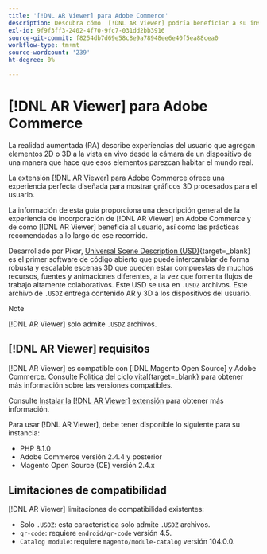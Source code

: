 ```yaml
---
title: '[!DNL AR Viewer] para Adobe Commerce'
description: Descubra cómo  [!DNL AR Viewer] podría beneficiar a su instancia de Adobe Commerce y cómo incorporar y configurar correctamente la extensión.
exl-id: 9f9f3ff3-2402-4f70-9fc7-031dd2bb3916
source-git-commit: f8254db7d69e58c8e9a78948ee6e40f5ea88cea0
workflow-type: tm+mt
source-wordcount: '239'
ht-degree: 0%

---
```


# [!DNL AR Viewer] para Adobe Commerce

La realidad aumentada (RA) describe experiencias del usuario que agregan elementos 2D o 3D a la vista en vivo desde la cámara de un dispositivo de una manera que hace que esos elementos parezcan habitar el mundo real.

La extensión [!DNL AR Viewer] para Adobe Commerce ofrece una experiencia perfecta diseñada para mostrar gráficos 3D procesados para el usuario.

La información de esta guía proporciona una descripción general de la experiencia de incorporación de [!DNL AR Viewer] en Adobe Commerce y de cómo [!DNL AR Viewer] beneficia al usuario, así como las prácticas recomendadas a lo largo de ese recorrido.

Desarrollado por Pixar, [Universal Scene Description (USD)](https://openusd.org/release/index.html){target=_blank} es el primer software de código abierto que puede intercambiar de forma robusta y escalable escenas 3D que pueden estar compuestas de muchos recursos, fuentes y animaciones diferentes, a la vez que fomenta flujos de trabajo altamente colaborativos. Este USD se usa en `.USDZ` archivos. Este archivo de `.USDZ` entrega contenido AR y 3D a los dispositivos del usuario.

>[!NOTE]
>
> [!DNL AR Viewer] solo admite `.USDZ` archivos.

## [!DNL AR Viewer] requisitos

[!DNL AR Viewer] es compatible con [!DNL Magento Open Source] y Adobe Commerce. Consulte [Política del ciclo vital](https://experienceleague.adobe.com/docs/commerce-operations/release/planning/lifecycle-policy.html){target=_blank} para obtener más información sobre las versiones compatibles.

Consulte [Instalar la [!DNL AR Viewer] extensión](../catalog/ar-viewer-setup.md) para obtener más información.

Para usar [!DNL AR Viewer], debe tener disponible lo siguiente para su instancia:

* PHP 8.1.0
* Adobe Commerce versión 2.4.4 y posterior
* Magento Open Source (CE) versión 2.4.x

## Limitaciones de compatibilidad

[!DNL AR Viewer] limitaciones de compatibilidad existentes:

* Solo `.USDZ`: esta característica solo admite `.USDZ` archivos.
* `qr-code`: requiere `endroid/qr-code` versión 4.5.
* `Catalog module`: requiere `magento/module-catalog` versión 104.0.0.
